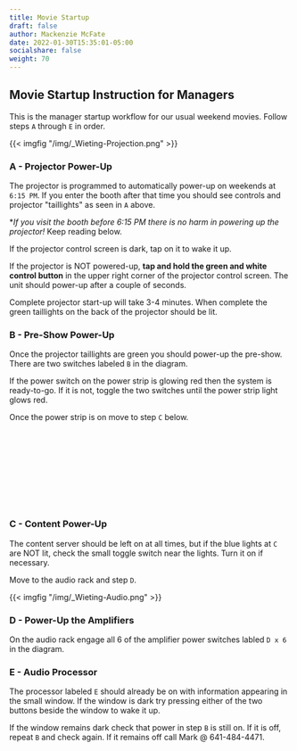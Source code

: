 ```yaml
---
title: Movie Startup
draft: false
author: Mackenzie McFate
date: 2022-01-30T15:35:01-05:00
socialshare: false
weight: 70
---
```


## Movie Startup Instruction for Managers

This is the manager startup workflow for our usual weekend movies.  Follow steps `A` through  `E` in order.

{{< imgfig "/img/_Wieting-Projection.png" >}}

### A - Projector Power-Up

The projector is programmed to automatically power-up on weekends at `6:15 PM`.  If you enter the booth after that time you should see controls and projector "taillights" as seen in `A` above.  

**If you visit the booth before 6:15 PM *there is no harm in powering up the projector!**  Keep reading below.

If the projector control screen is dark, tap on it to wake it up.

If the projector is NOT powered-up, **tap and hold the green and white control button** in the upper right corner of the projector control screen.  The unit should power-up after a couple of seconds.

Complete projector start-up will take 3-4 minutes.  When complete the green taillights on the back of the projector should be lit.

### B - Pre-Show Power-Up

Once the projector taillights are green you should power-up the pre-show.  There are two switches labeled `B` in the diagram.  

If the power switch on the power strip is glowing red then the system is ready-to-go.  If it is not, toggle the two switches until the power strip light glows red.  

Once the power strip is on move to step `C` below.

<div class="page-break"></div>  

&nbsp;  
&nbsp;  
&nbsp;  
&nbsp;  
&nbsp;  
&nbsp;  
&nbsp;  
&nbsp;  

### C - Content Power-Up

The content server should be left on at all times, but if the blue lights at `C` are NOT lit, check the small toggle switch near the lights.  Turn it on if necessary.

Move to the audio rack and step `D`.

{{< imgfig "/img/_Wieting-Audio.png" >}}

### D - Power-Up the Amplifiers

On the audio rack engage all 6 of the amplifier power switches labled `D x 6` in the diagram.

### E - Audio Processor

The processor labeled `E` should already be on with information appearing in the small window.  If the window is dark try pressing either of the two buttons beside the window to wake it up. 

If the window remains dark check that power in step `B` is still on.  If it is off, repeat `B` and check again.  If it remains off call Mark @ 641-484-4471.
